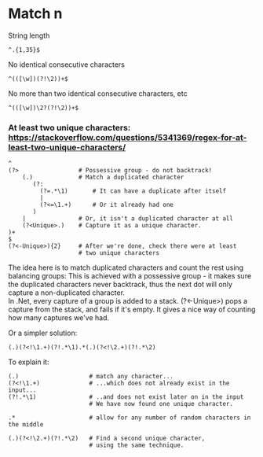 # Match n

String length

`^.{1,35}$`


No identical consecutive characters

`^(([\w])(?!\2))+$`

No more than two identical consecutive characters, etc

`^(([\w])\2?(?!\2))+$`

### At least two unique characters: https://stackoverflow.com/questions/5341369/regex-for-at-least-two-unique-characters/
```
^
(?>                 # Possessive group - do not backtrack!
    (.)             # Match a duplicated character
       (?:
         (?=.*\1)       # It can have a duplicate after itself
         |
         (?<=\1.+)      # Or it already had one
       )
    |               # Or, it isn't a duplicated character at all
    (?<Unique>.)    # Capture it as a unique character.
)+
$
(?<-Unique>){2}     # After we're done, check there were at least
                    # two unique characters
```
The idea here is to match duplicated characters and count the rest using balancing groups: This is achieved with a possessive group - it makes sure the duplicated characters never backtrack, thus the next dot will only capture a non-duplicated character.  
In .Net, every capture of a group is added to a stack. (?<-Unique>) pops a capture from the stack, and fails if it's empty. It gives a nice way of counting how many captures we've had.

Or a simpler solution:
```
(.)(?<!\1.+)(?!.*\1).*(.)(?<!\2.+)(?!.*\2)
```

To explain it:
```
(.)                    # match any character...
(?<!\1.+)              # ...which does not already exist in the input...
(?!.*\1)               # ..and does not exist later on in the input
                       # We have now found one unique character.

.*                     # allow for any number of random characters in the middle

(.)(?<!\2.+)(?!.*\2)   # Find a second unique character, 
                       # using the same technique.
```
